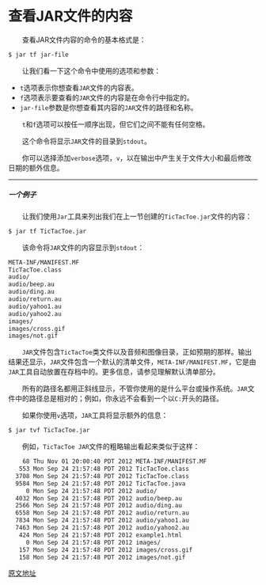 # 查看JAR文件的内容

&emsp;&emsp;查看JAR文件内容的命令的基本格式是：

```bash
$ jar tf jar-file
```

&emsp;&emsp;让我们看一下这个命令中使用的选项和参数：

- `t`选项表示你想查看`JAR`文件的内容表。
- `f`选项表示要查看的`JAR`文件的内容是在命令行中指定的。
- `jar-file`参数是你想查看其内容的`JAR`文件的路径和名称。

&emsp;&emsp;`t`和`f`选项可以按任一顺序出现，但它们之间不能有任何空格。

&emsp;&emsp;这个命令将显示`JAR`文件的目录到`stdout`。

&emsp;&emsp;你可以选择添加`verbose`选项，`v`，以在输出中产生关于文件大小和最后修改日期的额外信息。



---



##### 一个例子

&emsp;&emsp;让我们使用`Jar`工具来列出我们在上一节创建的`TicTacToe.jar`文件的内容：

```bash
$ jar tf TicTacToe.jar
```

&emsp;&emsp;该命令将`JAR`文件的内容显示到`stdout`：

```bash
META-INF/MANIFEST.MF
TicTacToe.class
audio/
audio/beep.au
audio/ding.au
audio/return.au
audio/yahoo1.au
audio/yahoo2.au
images/
images/cross.gif
images/not.gif
```

&emsp;&emsp;`JAR`文件包含`TicTacToe`类文件以及音频和图像目录，正如预期的那样。输出结果还显示，`JAR`文件包含一个默认的清单文件，`META-INF/MANIFEST.MF`，它是由`JAR`工具自动放置在存档中的。更多信息，请参见理解默认清单部分。

&emsp;&emsp;所有的路径名都用正斜线显示，不管你使用的是什么平台或操作系统。`JAR`文件中的路径总是相对的；例如，你永远不会看到一个以`C:`开头的路径。

&emsp;&emsp;如果你使用`v`选项，`JAR`工具将显示额外的信息：

```bash
$ jar tvf TicTacToe.jar
```

&emsp;&emsp;例如，`TicTacToe JAR`文件的粗略输出看起来类似于这样：

```bash
    68 Thu Nov 01 20:00:40 PDT 2012 META-INF/MANIFEST.MF
   553 Mon Sep 24 21:57:48 PDT 2012 TicTacToe.class
  3708 Mon Sep 24 21:57:48 PDT 2012 TicTacToe.class
  9584 Mon Sep 24 21:57:48 PDT 2012 TicTacToe.java
     0 Mon Sep 24 21:57:48 PDT 2012 audio/
  4032 Mon Sep 24 21:57:48 PDT 2012 audio/beep.au
  2566 Mon Sep 24 21:57:48 PDT 2012 audio/ding.au
  6558 Mon Sep 24 21:57:48 PDT 2012 audio/return.au
  7834 Mon Sep 24 21:57:48 PDT 2012 audio/yahoo1.au
  7463 Mon Sep 24 21:57:48 PDT 2012 audio/yahoo2.au
   424 Mon Sep 24 21:57:48 PDT 2012 example1.html
     0 Mon Sep 24 21:57:48 PDT 2012 images/
   157 Mon Sep 24 21:57:48 PDT 2012 images/cross.gif
   158 Mon Sep 24 21:57:48 PDT 2012 images/not.gif
```



[原文地址](https://docs.oracle.com/javase/tutorial/deployment/jar/view.html)

